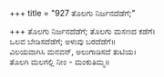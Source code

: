 +++
title = "927 ತೊಲಗು ನಿರ್ಜನದೆಡೆಗೆ;"

+++
ತೊಲಗು ನಿರ್ಜನದೆಡೆಗೆ; ತೊಲಗು ಮಸಣದ ಕಡೆಗೆ।  
ಒಲವ ಬೇಡಿಸದೆಡೆಗೆ; ಅಳುವು ಬರದೆಡೆಗೆ॥  
ವಿಲಯವಾಗಿಸಿ ಮನವನ್, ಅಲುಗಾಡಿಸದೆ ತುಟಿಯ।  
ತೊಲಗಿ ಮಲಗಲ್ಲಿ ನೀಂ - ಮಂಕುತಿಮ್ಮ॥  
